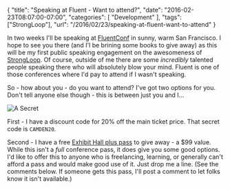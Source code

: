 
{
	"title": "Speaking at Fluent - Want to attend?",
	"date": "2016-02-23T08:07:00-07:00",
	"categories": [
		"Development"
	],
	"tags": ["StrongLoop"],
	"url": "/2016/02/23/speaking-at-fluent-want-to-attend"
}

In two weeks I'll be speaking at [FluentConf](http://conferences.oreilly.com/fluent/javascript-html-us) in sunny, warm San Francisco. I hope to see you there (and I'l be brining some books to give away) as this will be my first public speaking
engagement on the awesomeness of [StrongLoop](http://www.strongloop.com). Of course, outside of me there are some 
*incredibly* talented people speaking there who will absolutely blow your mind. Fluent is one of those conferences where
I'd pay to attend if I wasn't speaking.

So - how about you - do you want to attend? I've got two options for you. Don't tell anyone else though - this is between
just you and I...

![A Secret](http://static.raymondcamden.com/images/2016/02/catsecret.jpg)

First - I have a discount code for 20% off the main ticket price. That secret code is `CAMDEN20`.

Second - I have a free [Exhibit Hall plus pass](http://conferences.oreilly.com/fluent/javascript-html-us/public/content/exhibit-hall-plus) to give away - a $99 value. While this isn't a *full* conference pass, it does give you some good options. I'd like to offer this to anyone who is freelancing, learning, or generally can't afford a pass and would make good use of it. Just drop me a line. (See the comments below. If someone gets this pass, I'll post a comment to let folks know it isn't available.)